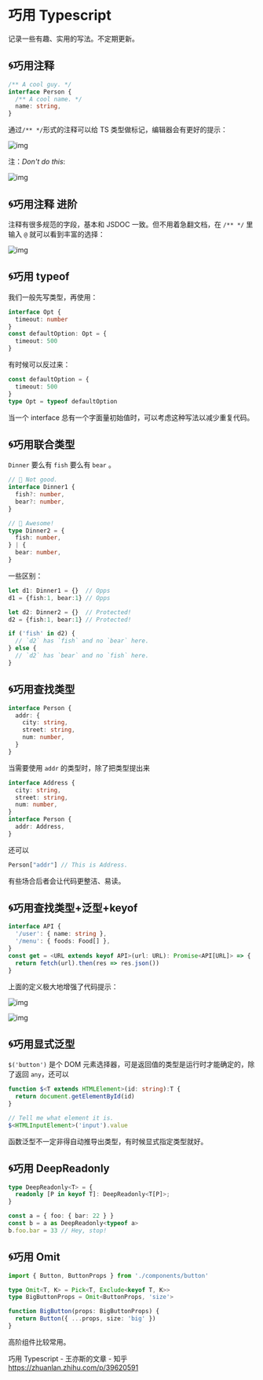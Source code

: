 # 巧用 Typescript

记录一些有趣、实用的写法。不定期更新。

## 🌀巧用注释

```ts
/** A cool guy. */
interface Person {
  /** A cool name. */
  name: string,
}
```

通过`/** */`形式的注释可以给 TS 类型做标记，编辑器会有更好的提示：



![img](https://pic2.zhimg.com/80/v2-71e2676bc2d1237d9134b7fa96e41ba9_hd.jpg)

注：*Don't do this*:



![img](https://pic4.zhimg.com/80/v2-bc71fdcb2b3a9e5d2be6ed203eb997fb_hd.jpg)

## 🌀巧用注释 进阶

注释有很多规范的字段，基本和 JSDOC 一致。但不用着急翻文档，在 `/** */` 里输入 `@` 就可以看到丰富的选择：



![img](https://pic4.zhimg.com/80/v2-8e205450a1a99d64c2e9a61479819453_hd.jpg)

## 🌀巧用 typeof

我们一般先写类型，再使用：

```ts
interface Opt {
  timeout: number
}
const defaultOption: Opt = {
  timeout: 500
}
```

有时候可以反过来：

```ts
const defaultOption = {
  timeout: 500
}
type Opt = typeof defaultOption
```

当一个 interface 总有一个字面量初始值时，可以考虑这种写法以减少重复代码。

## 🌀巧用联合类型

`Dinner` 要么有 `fish` 要么有 `bear` 。

```ts
// 🙁 Not good.
interface Dinner1 {
  fish?: number,
  bear?: number,
}

// 🙂 Awesome!
type Dinner2 = {
  fish: number,
} | {
  bear: number,
}
```

一些区别：

```ts
let d1: Dinner1 = {}  // Opps
d1 = {fish:1, bear:1} // Opps

let d2: Dinner2 = {}  // Protected!
d2 = {fish:1, bear:1} // Protected!

if ('fish' in d2) {
  // `d2` has `fish` and no `bear` here.
} else {
  // `d2` has `bear` and no `fish` here.
}
```

## 🌀巧用查找类型

```ts
interface Person {
  addr: {
    city: string,
    street: string,
    num: number,
  }
}
```

当需要使用 `addr` 的类型时，除了把类型提出来

```ts
interface Address {
  city: string,
  street: string,
  num: number,
}
interface Person {
  addr: Address,
}
```

还可以

```ts
Person["addr"] // This is Address.
```

有些场合后者会让代码更整洁、易读。

## 🌀巧用查找类型+泛型+keyof

```ts
interface API {
  '/user': { name: string },
  '/menu': { foods: Food[] },
}
const get = <URL extends keyof API>(url: URL): Promise<API[URL]> => {
  return fetch(url).then(res => res.json())
}
```

上面的定义极大地增强了代码提示：



![img](https://pic4.zhimg.com/80/v2-63267cfcf9fd1704007adabe0618232b_hd.jpg)



![img](https://pic3.zhimg.com/80/v2-f329659f9d616cfe1e6f3ea27cac038e_hd.jpg)

## 🌀巧用显式泛型

`$('button')` 是个 DOM 元素选择器，可是返回值的类型是运行时才能确定的，除了返回 `any`，还可以

```ts
function $<T extends HTMLElement>(id: string):T {
  return document.getElementById(id)
}

// Tell me what element it is.
$<HTMLInputElement>('input').value
```

函数泛型不一定非得自动推导出类型，有时候显式指定类型就好。

## 🌀巧用 DeepReadonly

```ts
type DeepReadonly<T> = {
  readonly [P in keyof T]: DeepReadonly<T[P]>;
}

const a = { foo: { bar: 22 } }
const b = a as DeepReadonly<typeof a>
b.foo.bar = 33 // Hey, stop!
```

## 🌀巧用 Omit

```ts
import { Button, ButtonProps } from './components/button'

type Omit<T, K> = Pick<T, Exclude<keyof T, K>>
type BigButtonProps = Omit<ButtonProps, 'size'>

function BigButton(props: BigButtonProps) {
  return Button({ ...props, size: 'big' })
}
```

高阶组件比较常用。



巧用 Typescript - 王亦斯的文章 - 知乎
https://zhuanlan.zhihu.com/p/39620591